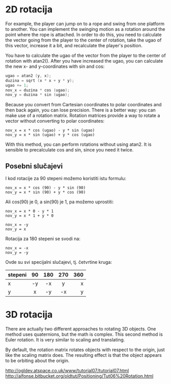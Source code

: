 # 2D rotacija

For example, the player can jump on to a rope and swing from one platform to another. You can implement the swinging motion as a rotation around the point where the rope is attached. In order to do this, you need to calculate the vector going from the player to the center of rotation, take the ugao of this vector, increase it a bit, and recalculate the player's position.

You have to calculate the ugao of the vector from the player to the center of rotation with atan2(). After you have increased the ugao, you can calculate the new x- and y-coordinates with sin and cos:

```c
ugao = atan2 (y, x);
duzina = sqrt (x * x + y * y);
ugao += 1;
nov_x = duzina * cos (ugao);
nov_y = duzina * sin (ugao);
```

Because you convert from Cartesian coordinates to polar coordinates and then back again, you can lose precision. There is a better way: you can make use of a rotation matrix. Rotation matrices provide a way to rotate a vector without converting to polar coordinates:

```
nov_x = x * cos (ugao) - y * sin (ugao)
nov_y = x * sin (ugao) + y * cos (ugao)
```

With this method, you can perform rotations without using atan2. It is sensible to precalculate cos and sin, since you need it twice.

## Posebni slučajevi

I kod rotacije za 90 stepeni možemo koristiti istu formulu:
```
nov_x = x * cos (90) - y * sin (90)
nov_y = x * sin (90) + y * cos (90)
```

Ali cos(90) je 0, a sin(90) je 1, pa možemo uprostiti:
```
nov_x = x * 0 - y * 1
nov_y = x * 1 + y * 0

nov_x = -y
nov_y = x
```

Rotacija za 180 stepeni se svodi na:
```
nov_x = -x
nov_y = -y
```

Ovde su svi specijalni slučajevi, tj. četvrtine kruga:

| stepeni | 90 | 180 | 270 | 360 |
| ------- |:--:| :--:|:---:|----:|
| x       | -y | -x  | y   | x   |
| y       | x  | -y  | -x  | y   |

# 3D rotacija

There are actually two different approaches to rotating 3D objects. One method uses quaternions, but the math is complex. This second method is Euler rotation. It is very similar to scaling and translating.

By default, the rotation matrix rotates objects with respect to the origin, just like the scaling matrix does. The resulting effect is that the object appears to be orbiting about the origin.

http://ogldev.atspace.co.uk/www/tutorial07/tutorial07.html
http://alfonse.bitbucket.org/oldtut/Positioning/Tut06%20Rotation.html
